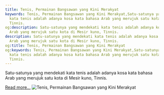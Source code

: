 ```yaml
---
title: Tenis, Permainan Bangsawan yang Kini Merakyat
keywords: Tenis, Permainan Bangsawan yang Kini Merakyat,Satu-satunya yang mendekati
  kata tenis adalah adanya kosa kata bahasa Arab yang merujuk satu kota di Mesir kuno,
  Tinnis.
og:description: Satu-satunya yang mendekati kata tenis adalah adanya kosa kata bahasa
  Arab yang merujuk satu kota di Mesir kuno, Tinnis.
description: Satu-satunya yang mendekati kata tenis adalah adanya kosa kata bahasa
  Arab yang merujuk satu kota di Mesir kuno, Tinnis.
og:title: Tenis, Permainan Bangsawan yang Kini Merakyat
og:keywords: Tenis, Permainan Bangsawan yang Kini Merakyat,Satu-satunya yang mendekati
  kata tenis adalah adanya kosa kata bahasa Arab yang merujuk satu kota di Mesir kuno,
  Tinnis.
---
```


Satu-satunya yang mendekati kata tenis adalah adanya kosa kata bahasa Arab yang merujuk satu kota di Mesir kuno, Tinnis.

[Read more...](https://www.sportourism.id/post/5818/tenis-permainan-bangsawan-yang-kini-merakyat "Tenis, Permainan Bangsawan yang Kini Merakyat")
![Tenis, Permainan Bangsawan yang Kini Merakyat](https://services.sportourism.id/fileload/tennjpg-rg6w.jpg "Tenis, Permainan Bangsawan yang Kini Merakyat")